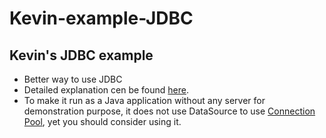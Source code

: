 Kevin-example-JDBC
==================

Kevin's JDBC example
--------------------
- Better way to use JDBC
- Detailed explanation cen be found [here](http://blog.lckymn.com/2011/09/11/easier-and-better-way-to-use-jdbc "Easier and Better Way to Use JDBC").
- To make it run as a Java application without any server for demonstration purpose, it does not use DataSource to use [Connection Pool](http://en.wikipedia.org/wiki/Connection_pool), yet you should consider using it.